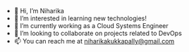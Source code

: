 - 👋 Hi, I’m Niharika
- 👀 I’m interested in learning new technologies!
- 🌱 I’m currently working as a Cloud Systems Engineer
- 💞️ I’m looking to collaborate on projects related to DevOps
- 📫 You can reach me at niharikakukkapally@gmail.com

<!---
niharika271098/niharika271098 is a ✨ special ✨ repository because its `README.md` (this file) appears on your GitHub profile.
You can click the Preview link to take a look at your changes.
--->
